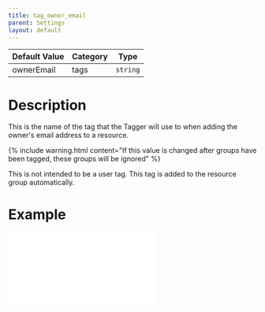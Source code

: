 ```yaml
---
title: tag_owner_email
parent: Settings
layout: default
---
```


| Default Value | Category | Type |
|---|---|---|
| ownerEmail | tags | `string` |

# Description

This is the name of the tag that the Tagger will use to when adding the owner's email address to a resource.

{% include warning.html content="If this value is changed after groups have been tagged, these groups will be ignored" %}

This is not intended to be a user tag. This tag is added to the resource group automatically.

# Example

![Resource Tags](/images/resource_tagging.html)